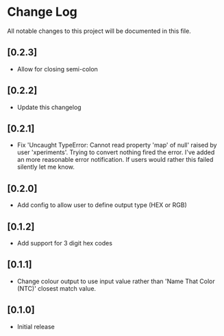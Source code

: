 # Change Log
All notable changes to this project will be documented in this file.

## [0.2.3]
- Allow for closing semi-colon

## [0.2.2]
- Update this changelog

## [0.2.1]
- Fix 'Uncaught TypeError: Cannot read property 'map' of null' raised by user 'xperiments'.
    Trying to convert nothing fired the error.
    I've added an more reasonable error notification. If users would rather this failed silently let me know.

## [0.2.0]
- Add config to allow user to define output type (HEX or RGB)

## [0.1.2]
- Add support for 3 digit hex codes

## [0.1.1]
- Change colour output to use input value rather than 'Name That Color (NTC)' closest match value.

## [0.1.0]
- Initial release
